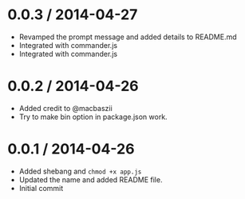 0.0.3 / 2014-04-27
==================
 * Revamped the prompt message and added details to README.md
 * Integrated with commander.js
 * Integrated with commander.js

0.0.2 / 2014-04-26
==================
 * Added credit to @macbaszii
 * Try to make bin option in package.json work.

0.0.1 / 2014-04-26
==================

 * Added shebang and `chmod +x app.js`
 * Updated the name and added README file.
 * Initial commit
